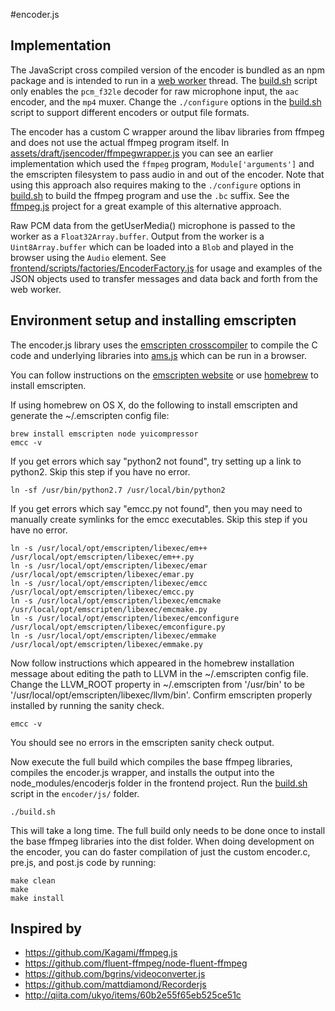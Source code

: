 #encoder.js

## Implementation

The JavaScript cross compiled version of the encoder is bundled as an npm package and is intended to run in a
[web worker](https://developer.mozilla.org/en-US/docs/Web/API/Web_Workers_API/Using_web_workers) thread.
The [build.sh](/encoder/js/build.sh) script only enables the `pcm_f32le` decoder for raw microphone input, the `aac` encoder, and the `mp4` muxer.
Change the `./configure` options in the [build.sh](/encoder/js/build.sh) script to support different encoders or output file formats.

The encoder has a custom C wrapper around the libav libraries from ffmpeg and does not use the actual ffmpeg program itself.
In [assets/draft/jsencoder/ffmpegwrapper.js](/assets/draft/jsencoder/ffmpegwrapper.js)
you can see an earlier implementation which used the `ffmpeg` program, `Module['arguments']`
and the emscripten filesystem to pass audio in and out of the encoder.
Note that using this approach also requires making to the `./configure` options in [build.sh](/encoder/js/build.sh)
to build the ffmpeg program and use the `.bc` suffix.
See the [ffmpeg.js](https://github.com/Kagami/ffmpeg.js) project for a great example of this alternative approach.

Raw PCM data from the getUserMedia() microphone is passed to the worker as a `Float32Array.buffer`.
Output from the worker is a `Uint8Array.buffer` which can be loaded into a `Blob` and played in the browser using the `Audio` element.
See [frontend/scripts/factories/EncoderFactory.js](/frontend/scripts/factories/EncoderFactory.js)
for usage and examples of the JSON objects used to transfer messages and data back and forth from the web worker.

## Environment setup and installing emscripten

The encoder.js library uses the [emscripten crosscompiler](http://kripken.github.io/emscripten-site) to compile the C code and
underlying libraries into [ams.js]() which can be run in a browser.

You can follow instructions on the [emscripten website](http://kripken.github.io/emscripten-site/docs/getting_started/downloads.html)
or use [homebrew](http://brew.sh) to install emscripten.

If using homebrew on OS X, do the following to install emscripten and generate the ~/.emscripten config file:
```
brew install emscripten node yuicompressor
emcc -v
```

If you get errors which say "python2 not found", try setting up a link to python2.
Skip this step if you have no error.
```
ln -sf /usr/bin/python2.7 /usr/local/bin/python2
```

If you get errors which say "emcc.py not found", then you may need to manually create symlinks for the emcc executables.
Skip this step if you have no error.
```
ln -s /usr/local/opt/emscripten/libexec/em++ /usr/local/opt/emscripten/libexec/em++.py
ln -s /usr/local/opt/emscripten/libexec/emar /usr/local/opt/emscripten/libexec/emar.py
ln -s /usr/local/opt/emscripten/libexec/emcc /usr/local/opt/emscripten/libexec/emcc.py
ln -s /usr/local/opt/emscripten/libexec/emcmake /usr/local/opt/emscripten/libexec/emcmake.py
ln -s /usr/local/opt/emscripten/libexec/emconfigure /usr/local/opt/emscripten/libexec/emconfigure.py
ln -s /usr/local/opt/emscripten/libexec/emmake /usr/local/opt/emscripten/libexec/emmake.py
```

Now follow instructions which appeared in the homebrew installation message about editing the path to LLVM in the ~/.emscripten config file.
Change the LLVM_ROOT property in ~/.emscripten from '/usr/bin' to be '/usr/local/opt/emscripten/libexec/llvm/bin'.
Confirm emscripten properly installed by running the sanity check.

```
emcc -v
```

You should see no errors in the emscripten sanity check output.

Now execute the full build which compiles the base ffmpeg libraries, compiles the encoder.js wrapper,
and installs the output into the node_modules/encoderjs folder in the frontend project.
Run the [build.sh](/encoder/js/build.sh) script in the `encoder/js/` folder.
```
./build.sh
```

This will take a long time.
The full build only needs to be done once to install the base ffmpeg libraries into the dist folder.
When doing development on the encoder, you can do faster compilation of just the custom encoder.c, pre.js, and post.js code by running:
```
make clean
make
make install
```

## Inspired by
* https://github.com/Kagami/ffmpeg.js
* https://github.com/fluent-ffmpeg/node-fluent-ffmpeg
* https://github.com/bgrins/videoconverter.js
* https://github.com/mattdiamond/Recorderjs
* http://qiita.com/ukyo/items/60b2e55f65eb525ce51c